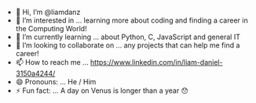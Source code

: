 - 👋 Hi, I’m @liamdanz
- 👀 I’m interested in ... learning more about coding and finding a career in the Computing World!
- 🌱 I’m currently learning ... about Python, C, JavaScript and general IT
- 💞️ I’m looking to collaborate on ... any projects that can help me find a career!
- 📫 How to reach me ... https://www.linkedin.com/in/liam-daniel-3150a4244/
- 😄 Pronouns: ... He / Him
- ⚡ Fun fact: ... A day on Venus is longer than a year 😯

<!---
liamdanz/liamdanz is a ✨ special ✨ repository because its `README.md` (this file) appears on your GitHub profile.
You can click the Preview link to take a look at your changes.
--->
